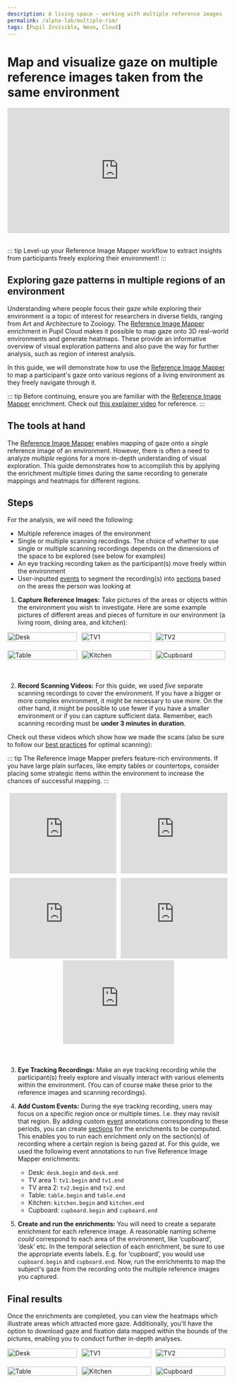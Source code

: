 ```yaml
---
description: A living space - working with multiple reference images
permalink: /alpha-lab/multiple-rim/
tags: [Pupil Invisible, Neon, Cloud]
---
```


# Map and visualize gaze on multiple reference images taken from the same environment

<TagLinks />

<div class="iframe-container">
    <iframe width="560" height="315" src="https://www.youtube.com/embed/CLNDE0VJVng?si=Hsp2C3JYRCIOtKyY" title="YouTube video player" frameborder="0" allow="accelerometer; autoplay; clipboard-write; encrypted-media; gyroscope; picture-in-picture" allowfullscreen></iframe>
</div>
<br>

::: tip
Level-up your Reference Image Mapper workflow to extract insights from participants freely exploring their environment!
:::

## Exploring gaze patterns in multiple regions of an environment

Understanding where people focus their gaze while exploring their environment is a topic of interest for researchers in 
diverse fields, ranging from Art and Architecture to Zoology. The [Reference Image Mapper](/enrichments/reference-image-mapper/) 
enrichment in Pupil Cloud makes it possible to map gaze onto 3D real-world environments and generate heatmaps. These provide 
an informative overview of visual exploration patterns and also pave the way for further analysis, such as region of interest analysis.

In this guide, we will demonstrate how to use the [Reference Image Mapper](/enrichments/reference-image-mapper/) to map a 
participant's gaze onto various regions of a living environment as they freely navigate through it.

::: tip
Before continuing, ensure you are familiar with the [Reference Image Mapper](/enrichments/reference-image-mapper) enrichment. 
Check out [this explainer video](https://www.youtube.com/watch?v=ygqzQEzUIS4&t=56s) for reference.
:::

## The tools at hand
The [Reference Image Mapper](/enrichments/reference-image-mapper/) enables mapping of gaze onto a 
_single_ reference image of an environment. However, there is often a need to analyze _multiple_ regions for a more in-depth 
understanding of visual exploration. This guide demonstrates how to accomplish this by applying the enrichment multiple 
times during the same recording to generate mappings and heatmaps for different regions.

## Steps
For the analysis, we will need the following:
- Multiple reference images of the environment
- Single or multiple scanning recordings. The choice of whether to use single or multiple scanning recordings depends on 
the dimensions of the space to be explored (see below for examples)
- An eye tracking recording taken as the participant(s) move freely within the environment
- User-inputted [events](/neon/basic-concepts/events) to segment the recording(s) into [sections](/enrichments/#enrichment-sections) based on 
the areas the person was looking at

1. **Capture Reference Images:** Take pictures of the areas or objects within the environment you wish to investigate. Here are some example pictures of different areas and pieces of furniture in our environment (a living room, dining area, and kitchen):

<div class="image-row">
    <div class="image-column">
        <img src="../media/alpha-lab/desk.jpeg" alt="Desk" class="image">
    </div>
    <div class="image-column">
        <img src="../media/alpha-lab/tv1.jpeg" alt="TV1" class="image">
    </div>
    <div class="image-column">
        <img src="../media/alpha-lab/tv2.jpeg" alt="TV2" class="image">
    </div>
</div>
<div class="image-row">
    <div class="image-column">
        <img src="../media/alpha-lab/table.jpeg" alt="Table" class="image">
    </div>
    <div class="image-column">
        <img src="../media/alpha-lab/kitchen.jpeg" alt="Kitchen" class="image">
    </div>
    <div class="image-column">
        <img src="../media/alpha-lab/cupboard.jpeg" alt="Cupboard" class="image">
    </div>
</div>

<div style="margin-bottom: 50px;"></div>

2. **Record Scanning Videos:** For this guide, we used *five* separate scanning recordings to cover the environment. If you have a bigger or more complex environment, it might be necessary to use more. On the other hand, it might be possible to use fewer if you have a smaller environment or if you can capture sufficient data. Remember, each scanning recording must be **under 3 minutes in duration**. 
    
Check out these videos which show how we made the scans (also be sure to follow our [best practices](/enrichments/reference-image-mapper/#scanning-best-practices) for optimal scanning):

::: tip
The Reference Image Mapper prefers feature-rich environments. If you have large plain surfaces, like empty tables or countertops, 
consider placing some strategic items within the environment to increase the chances of successful mapping. 
:::

<div style="display: flex;">
  <div style="flex: 50%; padding: 5px;">
    <div style="position: relative; padding-bottom: 75%; height: 0;">
      <iframe style="position: absolute; width: 100%; height: 100%; border: none;" src="https://www.youtube.com/embed/jeL8gs053lg?si=6wlx4fjxlfiqrbRq"></iframe>
    </div>
  </div>
  <div style="flex: 50%; padding: 5px;">
    <div style="position: relative; padding-bottom: 75%; height: 0;">
      <iframe style="position: absolute; width: 100%; height: 100%; border: none;" src="https://www.youtube.com/embed/zksTzVkGifk?si=3bxl0eKOgRbfoes-"></iframe>
    </div>
  </div>
</div>

<div style="display: flex;">
  <div style="flex: 50%; padding: 5px;">
    <div style="position: relative; padding-bottom: 75%; height: 0;">
      <iframe style="position: absolute; width: 100%; height: 100%; border: none;" src="https://www.youtube.com/embed/Bg_SiFByceY?si=d2koC7-V7bbrYL3h"></iframe>
    </div>
  </div>
  <div style="flex: 50%; padding: 5px;">
    <div style="position: relative; padding-bottom: 75%; height: 0;">
      <iframe style="position: absolute; width: 100%; height: 100%; border: none;" src="https://www.youtube.com/embed/0r8oAn2AZMQ?si=SbSVHedGTJ4Zshfw"></iframe>
    </div>
  </div>
</div>

<div class="iframe-container2">
  <iframe src="https://www.youtube.com/embed/fmy9F8Q9eW0?si=F7q399iZHGW2kArv" frameborder="0" allow="accelerometer; autoplay; clipboard-write; encrypted-media; gyroscope; picture-in-picture" allowfullscreen></iframe>
</div>

3. **Eye Tracking Recordings:** Make an eye tracking recording while the participant(s) freely explore and visually interact with various elements within the environment. (You can of course make these prior to the reference images and scanning recordings).

<div style="margin-bottom: 5px;"></div>

4. **Add Custom Events:** During the eye tracking recording, users may focus on a specific region once or multiple times. I.e. they may revisit that region. By adding custom [event](/neon/basic-concepts/events) annotations corresponding to these periods, you can create [sections](/enrichments/#enrichment-sections) for the enrichments to be computed. This enables you to run each enrichment only on the section(s) of recording where a certain region is being gazed at. For this guide, we used the following event annotations to run five Reference Image Mapper enrichments:
    - Desk: `desk.begin` and `desk.end`
    - TV area 1: `tv1.begin` and `tv1.end`
    - TV area 2: `tv2.begin` and `tv2.end`
    - Table: `table.begin` and `table.end`
    - Kitchen: `kitchen.begin` and `kitchen.end`
    - Cupboard: `cupboard.begin` and `cupboard.end`

5. **Create and run the enrichments:** You will need to create a separate enrichment for each reference image. A reasonable naming scheme *could* correspond to each area of the environment, like ‘cupboard’, ‘desk’ etc. In the temporal selection of each enrichment, be sure to use the appropriate events labels. E.g. for ‘cupboard’, you would use `cupboard.begin` and `cupboard.end`. Now, run the enrichments to map the subject's gaze from the recording onto the multiple reference images you captured.

## Final results

Once the enrichments are completed, you can view the heatmaps which illustrate areas which attracted more gaze. Additionally, you'll have the option to download gaze and fixation data mapped within the bounds of the pictures, enabling you to conduct further in-depth analyses.

<div class="image-row">
    <div class="image-column">
        <img src="../media/alpha-lab/desk-heatmap.jpeg" alt="Desk" class="image">
    </div>
    <div class="image-column">
        <img src="../media/alpha-lab/tv1-heatmap.jpeg" alt="TV1" class="image">
    </div>
    <div class="image-column">
        <img src="../media/alpha-lab/tv2-heatmap.jpeg" alt="TV2" class="image">
    </div>
</div>
<div class="image-row">
    <div class="image-column">
        <img src="../media/alpha-lab/table-heatmap.jpeg" alt="Table" class="image">
    </div>
    <div class="image-column">
        <img src="../media/alpha-lab/kitchen-heatmap.jpeg" alt="Kitchen" class="image">
    </div>
    <div class="image-column">
        <img src="../media/alpha-lab/cupboard-heatmap.jpeg" alt="Cupboard" class="image">
    </div>
</div>

<div style="margin-bottom: 50px;"></div>

<style scoped>

table, tr, td, th {
    overflow: hidden;
    background: none!important;
    border: none!important;
    table-layout: fixed;
    box-sizing: border-box;
    padding: 5px;
}

img {
    max-width: 100%;
    height: auto;
    box-sizing: border-box;
}

 .iframe-container{
  position: relative;
  width: 100%;
  padding-bottom: 56.1%; 
  height: 0;
  margin-left:auto;
  margin-right:auto;
}
.iframe-container iframe{
  position: absolute;
  top:0;
  left: 0;
  width: 100%;
  height: 100%;
}

.iframe-container2{
  position: relative;
  width: 50%;
  height: 50%;
  padding-bottom: 37.5%;
  height: auto;
  margin-left:auto;
  margin-right:auto;
  margin-bottom: 50px;
}

.iframe-container2 iframe{
  position: absolute;
  top:0;
  left: 0;
  width: 100%;
  height: 100%;
  
}

.image-row {
    display: flex;
    justify-content: space-between;
    margin-bottom: 20px; /* Add spacing between rows */
}

.image-column {
    flex: 1;
    margin-right: 10px; /* Add spacing between images */
}

/* Style for the images */
.image {
    width: 100%;
    height: auto;
    display: block; /* Remove extra space below images */
}

.video-container {
    display: flex;
    justify-content: center;
    width: 100%;
    height: 100%;
    position: relative;
}

.test-container {
  justify-content: center;
  align-items: center;
  height: 100%; /* Adjust the height as needed */
}

.test {
  width: 50%;
  height: 50%;
  position: relative;
}

.test iframe {
  position: absolute;
  width: 80%;
  height: 80%;
}
 
</style>
